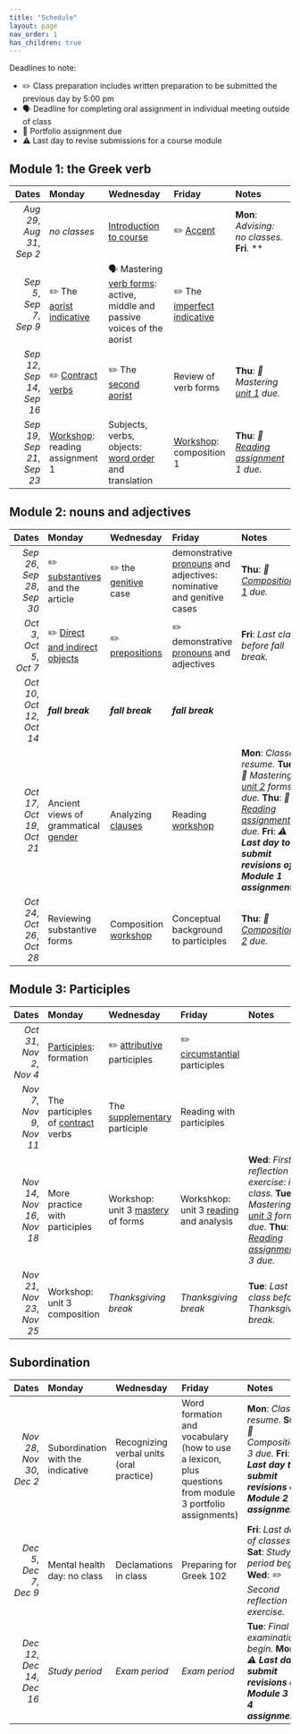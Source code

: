 ```yaml
---
title: "Schedule"
layout: page
nav_order: 1
has_children: true
---
```



Deadlines to note:


- ✏️ Class preparation includes written preparation to be submitted the previous day by 5:00 pm
- 🗣️ Deadline for completing oral assignment in individual meeting outside of class
- 📜  Portfolio assignment due
- ⚠️ Last day to revise submissions for a course module




## Module 1: the Greek verb

| Dates | Monday | Wednesday | Friday | Notes |
| ---: | :--- | :--- | :--- | :--- |
| *Aug 29*, *Aug 31*, *Sep 2* | *no classes* | [Introduction to course](../classes/module1/intro/) | ✏️ [Accent](../classes/module1/accent/) | **Mon**: *Advising: no classes.* **Fri**. ** |
| *Sep 5*, *Sep 7*, *Sep 9* | ✏️ The [aorist indicative](../classes/module1/aorist/) | 🗣️ Mastering [verb forms](../classes/module1/aorist-review/): active, middle and passive voices of the aorist | ✏️ The [imperfect indicative](../classes/module1/imperfect/) |  |
| *Sep 12*, *Sep 14*, *Sep 16* | ✏️ [Contract verbs](../classes/module1/contracts/) | ✏️ The [second aorist](../classes/module1/aorist2/) | Review of verb forms | **Thu**: *📜 Mastering [unit 1](https://hellenike.github.io/textbook/practice/module1/portfolio/mastery/) due.* |
| *Sep 19*, *Sep 21*, *Sep 23* | [Workshop](../classes/module1/reading1/): reading assignment 1 | Subjects, verbs, objects: [word order](../classes/module1/wordorder/) and translation | [Workshop](../classes/module1/composition1/): composition 1 | **Thu**: *📜 [Reading assignment](https://hellenike.github.io/textbook/practice/module1/portfolio/reading/) 1 due.* |

## Module 2: nouns and adjectives

| Dates | Monday | Wednesday | Friday | Notes |
| ---: | :--- | :--- | :--- | :--- |
| *Sep 26*, *Sep 28*, *Sep 30* | ✏️ [substantives](../classes/module2/nouns/) and the article | ✏️ the [genitive](../classes/module2/genitive/) case | demonstrative [pronouns](../classes/module2/pronouns/) and adjectives: nominative and genitive cases | **Thu**: *📜 [Composition 1](https://hellenike.github.io/textbook/practice/module1/portfolio/composition/) due.* |
| *Oct 3*, *Oct 5*, *Oct 7* | ✏️ [Direct and indirect objects](../classes/module2/dir-indir-objects/) | ✏️ [prepositions](../classes/module2/prepositions/) | ✏️ demonstrative [pronouns](../classes/module2/pronouns/)  and adjectives | **Fri**: *Last class before fall break.* |
| *Oct 10*, *Oct 12*, *Oct 14* | ***fall break*** | ***fall break*** | ***fall break*** |  |
| *Oct 17*, *Oct 19*, *Oct 21* | Ancient views of grammatical [gender](../classes/module2/gender/) | Analyzing [clauses](../classes/module2/clauses/) | Reading [workshop](../classes/module2/reading2/) | **Mon**: *Classes resume.* **Tue**: *📜 Mastering [unit 2](https://hellenike.github.io/textbook/practice/module2/portfolio/mastery/) forms due.* **Thu**: *📜 [Reading assignment](https://hellenike.github.io/textbook/practice/module2/portfolio/reading/) 2 due.* **Fri**: *⚠️ **Last day to submit revisions of Module 1 assignments**.* |
| *Oct 24*, *Oct 26*, *Oct 28* | Reviewing substantive forms | Composition [workshop](../classes/module2/composition2/) | Conceptual background to participles | **Thu**: *📜 [Composition 2](https://hellenike.github.io/textbook/practice/module2/portfolio/composition/) due.* |

## Module 3: Participles

| Dates | Monday | Wednesday | Friday | Notes |
| ---: | :--- | :--- | :--- | :--- |
| *Oct 31*, *Nov 2*, *Nov 4* | [Participles](../classes/module3/participles/): formation | ✏️ [attributive](../classes/module3/attributive/) participles | ✏️ [circumstantial](../classes/module3/circumstantial/) participles |  |
| *Nov 7*, *Nov 9*, *Nov 11* | The participles of [contract](../classes/module3/contracts/) verbs | The [supplementary](../classes/module3/supplementary/) participle | Reading with participles |  |
| *Nov 14*, *Nov 16*, *Nov 18* | More practice with participles | Workshop: unit 3 [mastery](https://hellenike.github.io/textbook/practice/module3/portfolio/mastery/) of forms | Workshkop: unit 3 [reading](https://hellenike.github.io/textbook/practice/module3/portfolio/reading/) and analysis | **Wed**: *First reflection exercise: in class.* **Tue**: *📜 Mastering [unit 3](https://hellenike.github.io/textbook/practice/module3/portfolio/mastery/) forms due.* **Thu**: *📜 [Reading assignment](https://hellenike.github.io/textbook/practice/module3/portfolio/reading/) 3 due.* |
| *Nov 21*, *Nov 23*, *Nov 25* | Workshop: unit 3 composition | *Thanksgiving break* | *Thanksgiving break* | **Tue**: *Last class before Thanksgiving break.* |

## Subordination

| Dates | Monday | Wednesday | Friday | Notes |
| ---: | :--- | :--- | :--- | :--- |
| *Nov 28*, *Nov 30*, *Dec 2* | Subordination with the indicative | Recognizing verbal units (oral practice) | Word formation and vocabulary (how to use a lexicon, plus questions from module 3 portfolio assignments) | **Mon**: *Classes resume.* **Sun**: *📜 Composition 3 due.* **Fri**: *⚠️ **Last day to submit revisions of Module 2 assignments**.* |
| *Dec 5*, *Dec 7*, *Dec 9* | Mental health day: no class | Declamations in class | Preparing for Greek 102 | **Fri**: *Last day of classes.* **Sat**: *Study period begins.* **Wed**: *✏️ Second reflection exercise.* |
| *Dec 12*, *Dec 14*, *Dec 16* | *Study period* | *Exam period* | *Exam period* | **Tue**: *Final examinations begin.* **Mon**: *⚠️ **Last day to submit revisions of Module 3 and 4 assignments**..* |